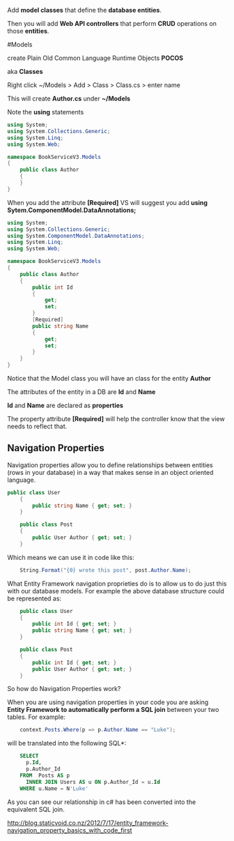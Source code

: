 Add **model classes** that define the **database entities**.

Then you will add **Web API controllers** that perform **CRUD** operations on those **entities**.

#Models


create Plain Old Common Language Runtime Objects **POCOS**

aka **Classes**

Right click ~/Models > Add > Class > Class.cs > enter name

This will create **Author.cs** under **~/Models**

Note the **using** statements

```C#
using System;
using System.Collections.Generic;
using System.Linq;
using System.Web;

namespace BookServiceV3.Models
{
    public class Author
    {
    }
}
```

When you add the attribute **[Required]** VS will suggest you add 
**using Sytem.ComponentModel.DataAnnotations;**

```C#
using System;
using System.Collections.Generic;
using System.ComponentModel.DataAnnotations;
using System.Linq;
using System.Web;

namespace BookServiceV3.Models
{
    public class Author
    {
        public int Id
        {
            get;
            set;
        }
        [Required]
        public string Name
        {
            get;
            set;
        }
    }
}

```


Notice that the Model class you will have an class for the entity **Author**

The attributes of the entity in a DB are **Id** and **Name**

**Id** and **Name** are declared as **properties**

The property attribute **[Required]** will help the controller know that the view needs to reflect that.



## Navigation Properties
 Navigation properties allow you to define relationships between entities (rows in your database) in a way that makes sense in an object oriented language.
```C#
public class User
    {
        public string Name { get; set; }
    }

    public class Post
    {
        public User Author { get; set; }
    }
```
Which means we can use it in code like this:
```C#
    String.Format("{0} wrote this post", post.Author.Name);
```
What Entity Framework navigation proprieties do is to allow us to do just this with our database models. For example the above database structure could be represented as:

```C#
    public class User
    {
        public int Id { get; set; }
        public string Name { get; set; }
    }

    public class Post
    {
        public int Id { get; set; }
        public User Author { get; set; }
    } 
```
So how do Navigation Properties work?

When you are using navigation properties in your code you are asking **Entity Framework to automatically perform a SQL join** between your two tables. For example:

```C#
    context.Posts.Where(p => p.Author.Name == "Luke");

```
will be translated into the following SQL*:

```SQL
    SELECT
      p.Id,
      p.Author_Id
    FROM  Posts AS p
      INNER JOIN Users AS u ON p.Author_Id = u.Id
    WHERE u.Name = N'Luke'
```

As you can see our relationship in c# has been converted into the equivalent SQL join.

http://blog.staticvoid.co.nz/2012/7/17/entity_framework-navigation_property_basics_with_code_first
